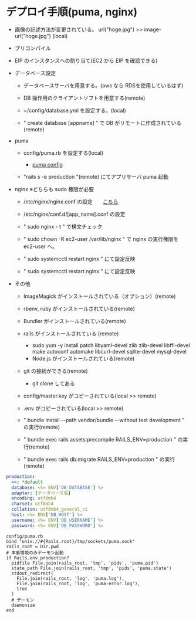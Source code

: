 # デプロイ手順(puma, nginx)
+ 画像の記述方法が変更されている。 url("hoge.jpg") >> image-url("hoge.jpg") (local)

+ プリコンパイル

+ EIP のインスタンスへの割り当て(EC2 から EIP を確認できる)

+ データベース設定

  - データベースサーバを用意する。(aws なら RDSを使用しているはず)

  - DB 操作用のクライアントソフトを用意する(remote)

  - ~/config/database.yml を設定する。(local)

  - " create database [appname] " で DB がリモートに作成されている(remote)

+ puma
  - config/puma.rb を設定する(local)

	+ [puma config](https://web-camp.online/lesson/curriculums/246/contents/2234)<br>

  - "rails s -e production "(remote) にてアプリサーバ puma 起動

+ nginx
  ※どちらも sudo 権限が必要
  - /etc/nginx/nginx.conf の設定　　[こちら](https://web-camp.online/lesson/curriculums/246/contents/2237)<br>

  - /etc/nginx/conf.d/[app_name].conf の設定

  - " sudo nginx - t " で構文チェック

  - " sudo chown -R ec2-user /var/lib/nginx " で nginx の実行権限を ec2-user へ。

  - " sudo systemcctl restart nginx " にて設定反映

  - " sudo systemcctl restart nginx " にて設定反映


+ その他

  - ImageMagick がインストールされている（オプション）(remote)

  - rbenv, ruby がインストールされている(remote)

  - Bundler がインストールされている(remote)

  - rails がインストールされている (remote)
    + sudo yum -y install patch libyaml-devel zlib zlib-devel libffi-devel make autoconf automake libcurl-devel sqlite-devel mysql-devel

    - Node.js がインストールされている(remote)

  - git の接続ができる(remote)
    - git clone してある

  - config/master.key がコピーされている(local >> remote)

  - .env がコピーされている(local >> remote)

  - " bundle install --path vendor/bundle --without test development " の実行(remote)

  - " bundle exec rails assets:precompile RAILS_ENV=production " の実行(remote)

  - " bundle exec rails db:migrate RAILS_ENV=production " の実行(remote)


```config/database.yml
production:
  <<: *default
  database: <%= ENV['DB_DATABASE'] %>
  adapter: [データベース名]
  encoding: utf8mb4
  charset: utf8mb4
  collation: utf8mb4_general_ci
  host: <%= ENV['DB_HOST'] %>
  username: <%= ENV['DB_USERNAME'] %>
  password: <%= ENV['DB_PASSWORD'] %>
```


```
config/puma.rb
bind "unix://#{Rails.root}/tmp/sockets/puma.sock"
rails_root = Dir.pwd
# 本番環境のみデーモン起動
if Rails.env.production?
  pidfile File.join(rails_root, 'tmp', 'pids', 'puma.pid')
  state_path File.join(rails_root, 'tmp', 'pids', 'puma.state')
  stdout_redirect(
    File.join(rails_root, 'log', 'puma.log'),
    File.join(rails_root, 'log', 'puma-error.log'),
    true
  )
  # デーモン
  daemonize
end
```
